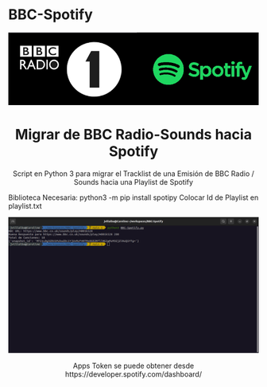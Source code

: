 # BBC-Spotify
<p align="center">
  <img src="https://raw.githubusercontent.com/jvillalba007/BBC-Spotify/main/BBCSpotify.png" />
</p>

<h1 align="center">Migrar de BBC Radio-Sounds hacia Spotify</h1>
<p align="center">
Script en Python 3 para migrar el Tracklist de una Emisión de BBC Radio / Sounds hacia una Playlist de Spotify

Biblioteca Necesaria: python3 -m pip install spotipy
Colocar Id de Playlist en playlist.txt
</p>
<p align="center">
  <img src="https://raw.githubusercontent.com/jvillalba007/BBC-Spotify/main/Demo.png" />
</p>
<p align="center">
Apps Token se puede obtener desde https://developer.spotify.com/dashboard/
</p>
